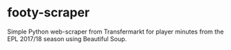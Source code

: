 # footy-scraper
Simple Python web-scraper from Transfermarkt for player minutes from the EPL 2017/18 season using Beautiful Soup.
